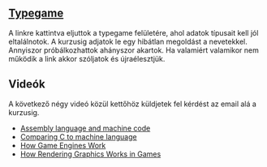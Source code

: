 ## [Typegame](http://rajk.uni-corvinus.hu:5123/)
A linkre kattintva eljuttok a typegame felületére, ahol adatok típusait kell jól eltalálnotok. A kurzusig adjatok le egy hibátlan megoldást a nevetekkel. Annyiszor próbálkozhattok ahányszor akartok. Ha valamiért valamikor nem működik a link akkor szóljatok és újraélesztjük. 

## Videók
A következő négy videó közül kettőhöz küldjetek fel kérdést az email alá a kurzusig.
 - [Assembly language and machine code](https://www.youtube.com/watch?v=wA2oMRmbrfo)
 - [Comparing C to machine language](https://www.youtube.com/watch?v=yOyaJXpAYZQ)
 - [How Game Engines Work](https://www.youtube.com/watch?v=DKrdLKetBZE)
 - [How Rendering Graphics Works in Games](https://www.youtube.com/watch?v=cvcAjgMUPUA)

